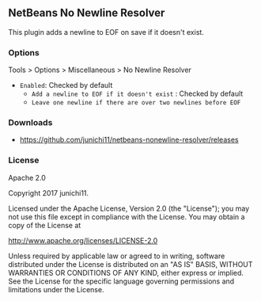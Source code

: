 ## NetBeans No Newline Resolver

This plugin adds a newline to EOF on save if it doesn't exist.

### Options

Tools > Options > Miscellaneous > No Newline Resolver

- `Enabled`: Checked by default
    * `Add a newline to EOF if it doesn't exist` : Checked by default
    * `Leave one newline if there are over two newlines before EOF`

### Downloads

- https://github.com/junichi11/netbeans-nonewline-resolver/releases

### License

Apache 2.0

Copyright 2017 junichi11.

Licensed under the Apache License, Version 2.0 (the "License");
you may not use this file except in compliance with the License.
You may obtain a copy of the License at

http://www.apache.org/licenses/LICENSE-2.0

Unless required by applicable law or agreed to in writing, software
distributed under the License is distributed on an "AS IS" BASIS,
WITHOUT WARRANTIES OR CONDITIONS OF ANY KIND, either express or implied.
See the License for the specific language governing permissions and
limitations under the License.

